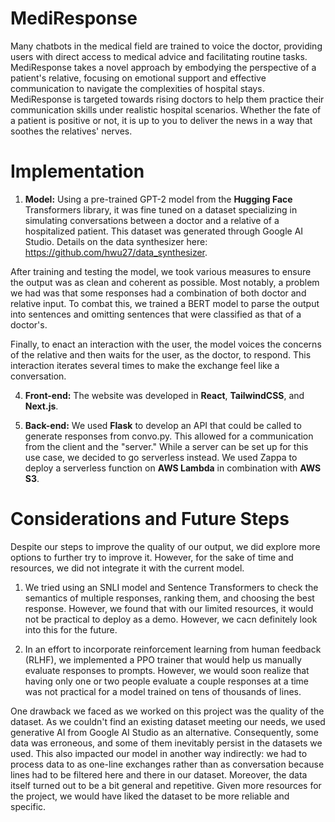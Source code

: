# MediResponse

Many chatbots in the medical field are trained to voice the doctor, providing users with direct access to medical advice and facilitating routine tasks. MediResponse takes a novel approach by embodying the perspective of a patient's relative, focusing on emotional support and effective communication to navigate the complexities of hospital stays. MediResponse is targeted towards rising doctors to help them practice their communication skills under realistic hospital scenarios. Whether the fate of a patient is positive or not, it is up to you to deliver the news in a way that soothes the relatives' nerves.

# Implementation
1. **Model:** Using a pre-trained GPT-2 model from the **Hugging Face** Transformers library, it was fine tuned on a dataset specializing in simulating conversations between a doctor and a relative of a hospitalized patient. This dataset was generated through Google AI Studio. Details on the data synthesizer here: https://github.com/hwu27/data_synthesizer.

  After training and testing the model, we took various measures to ensure the output was as clean and coherent as possible. Most notably, a problem we had was that some responses had a combination of both doctor   and relative input. To combat this, we trained a BERT model to parse the output into sentences and omitting sentences that were classified as that of a doctor's. 

  Finally, to enact an interaction with the user, the model voices the concerns of the relative and then waits for the user, as the doctor, to respond. This interaction iterates several times to make the exchange   feel like a conversation.

4. **Front-end:** The website was developed in **React**, **TailwindCSS**, and **Next.js**. 

5. **Back-end:** We used **Flask** to develop an API that could be called to generate responses from convo.py. This allowed for a communication from the client and the "server." While a server can be set up for this use case, we decided to go serverless instead. We used Zappa to deploy a serverless function on **AWS Lambda** in combination with **AWS S3**.


# Considerations and Future Steps
Despite our steps to improve the quality of our output, we did explore more options to further try to improve it. However, for the sake of time and resources, we did not integrate it with the current model.

1. We tried using an SNLI model and Sentence Transformers to check the semantics of multiple responses, ranking them, and choosing the best response. However, we found that with our limited resources, it would not be practical to deploy as a demo. However, we cacn definitely look into this for the future. 

2. In an effort to incorporate reinforcement learning from human feedback (RLHF), we implemented a PPO trainer that would help us manually evaluate responses to prompts. However, we would soon realize that having only one or two people evaluate a couple responses at a time was not practical for a model trained on tens of thousands of lines.

One drawback we faced as we worked on this project was the quality of the dataset. As we couldn't find an existing dataset meeting our needs, we used generative AI from Google AI Studio as an alternative. Consequently, some data was erroneous, and some of them inevitably persist in the datasets we used. This also impacted our model in another way indirectly: we had to process data to as one-line exchanges rather than as conversation because lines had to be filtered here and there in our dataset. Moreover, the data itself turned out to be a bit general and repetitive. Given more resources for the project, we would have liked the dataset to be more reliable and specific.
